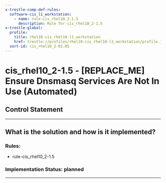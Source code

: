 ```yaml
---
x-trestle-comp-def-rules:
  software-cis_l1_workstation:
    - name: rule-cis_rhel10_2-1.5
      description: Rule for cis_rhel10_2-1.5
x-trestle-global:
  profile:
    title: rhel10-cis_rhel10-l1_workstation
    href: trestle://profiles/rhel10-cis_rhel10-l1_workstation/profile.json
  sort-id: cis_rhel10_2-01.05
---
```


# cis_rhel10_2-1.5 - \[REPLACE_ME\] Ensure Dnsmasq Services Are Not In Use (Automated)

## Control Statement

______________________________________________________________________

## What is the solution and how is it implemented?

<!-- For implementation status enter one of: implemented, partial, planned, alternative, not-applicable -->

<!-- Note that the list of rules under ### Rules: is read-only and changes will not be captured after assembly to JSON -->

<!-- Add control implementation description here for control: cis_rhel10_2-1.5 -->

### Rules:

  - rule-cis_rhel10_2-1.5

### Implementation Status: planned

______________________________________________________________________
